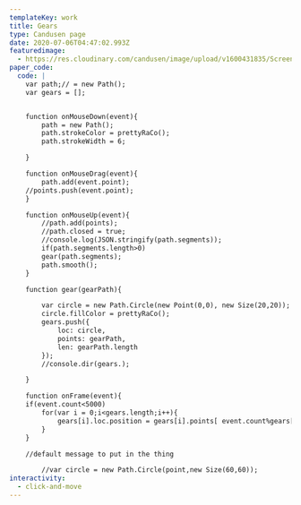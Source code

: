 ```yaml
---
templateKey: work
title: Gears
type: Candusen page
date: 2020-07-06T04:47:02.993Z
featuredimage:
  - https://res.cloudinary.com/candusen/image/upload/v1600431835/Screen_Shot_2020-09-17_at_6.54.42_PM_jzq0by.png
paper_code:
  code: |
    var path;// = new Path();
    var gears = [];


    function onMouseDown(event){
    	path = new Path();
    	path.strokeColor = prettyRaCo();
    	path.strokeWidth = 6;

    }

    function onMouseDrag(event){
    	path.add(event.point);
    //points.push(event.point);
    }

    function onMouseUp(event){
    	//path.add(points);
    	//path.closed = true;
    	//console.log(JSON.stringify(path.segments));
    	if(path.segments.length>0)
    	gear(path.segments);
    	path.smooth();
    }

    function gear(gearPath){

    	var circle = new Path.Circle(new Point(0,0), new Size(20,20));
    	circle.fillColor = prettyRaCo();
    	gears.push({
    		loc: circle,
    		points: gearPath,
    		len: gearPath.length
    	});
    	//console.dir(gears.);

    }

    function onFrame(event){
    if(event.count<5000)
    	for(var i = 0;i<gears.length;i++){		
    		gears[i].loc.position = gears[i].points[ event.count%gears[i].len].point;
    	}
    }

    //default message to put in the thing

    	//var circle = new Path.Circle(point,new Size(60,60));
interactivity:
  - click-and-move
---
```

